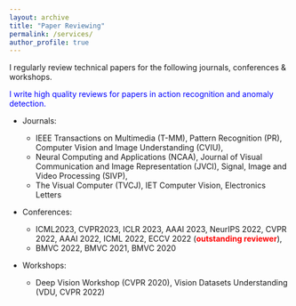 ```yaml
---
layout: archive
title: "Paper Reviewing"
permalink: /services/
author_profile: true
---
```


<!-- Paper Reviewing
====== -->

I regularly review technical papers for the following journals, conferences & workshops. 

<font color="blue">I write high quality reviews for papers in action recognition and anomaly detection.</font>

* Journals:
  * IEEE Transactions on Multimedia (T-MM), Pattern Recognition (PR), Computer Vision and Image Understanding (CVIU),
  * Neural Computing and Applications (NCAA), Journal of Visual Communication and Image Representation (JVCI), Signal, Image and Video Processing (SIVP),
  * The Visual Computer (TVCJ), IET Computer Vision, Electronics Letters
 
* Conferences:
  * ICML2023, CVPR2023, ICLR 2023, AAAI 2023, NeurIPS 2022, CVPR 2022, AAAI 2022, ICML 2022, ECCV 2022 (<strong><font color="red">outstanding reviewer</font></strong>),
  * BMVC 2022, BMVC 2021, BMVC 2020

* Workshops:
  * Deep Vision Workshop (CVPR 2020), Vision Datasets Understanding (VDU, CVPR 2022)

